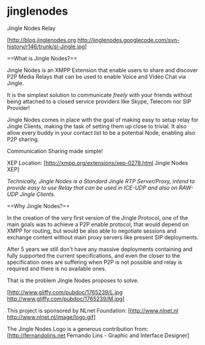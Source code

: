 jinglenodes
===========

Jingle Nodes Relay

[http://blog.jinglenodes.org http://jinglenodes.googlecode.com/svn-history/r146/trunk/sl-Jingle.jpg]

==What is Jingle Nodes?==

Jingle Nodes is an XMPP Extension that enable users to share and discover P2P Media Relays that can be used to enable Voice and Video Chat via Jingle.

It is the simplest solution to communicate *freely* with your friends without being attached to a closed service providers like Skype, Telecom nor SIP Provider!

Jingle Nodes comes in place with the goal of making easy to setup relay for Jingle Clients, making the task of setting them up close to trivial. It also allow every buddy in your contact list to be a potential Node, enabling also P2P sharing.

Communication Sharing made simple!

XEP Location: [http://xmpp.org/extensions/xep-0278.html Jingle Nodes XEP]

_Technically, Jingle Nodes is a Standard Jingle RTP Server/Proxy, intend to provide easy to use Relay that can be used in ICE-UDP and also on RAW-UDP Jingle Clients._

==Why Jingle Nodes?==

In the creation of the very first version of the Jingle Protocol, one of the main goals was to achieve a P2P enable protocol, that would depend on XMPP for routing, but would be also able to negotiate sessions and exchange content without main proxy servers like present SIP deployments.

After 5 years we still don't have any massive deployments containing and fully supported the current specifications, and even the closer to the specification ones are suffering when P2P is not possible and relay is required and there is no available ones.

That is the problem Jingle Nodes proposes to solve.

[http://www.gliffy.com/pubdoc/1765239/L.jpg http://www.gliffy.com/pubdoc/1765239/M.jpg]

This project is sponsored by NLnet Foundation:
[http://www.nlnet.nl http://www.nlnet.nl/image/logo.gif]

The Jingle Nodes Logo is a generous contribution from:
[http://fernandolins.net Fernando Lins - Graphic and Interface Designer]

